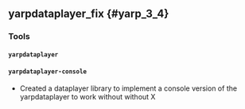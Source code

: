 yarpdataplayer_fix {#yarp_3_4}
 --------------------


 ### Tools

 #### `yarpdataplayer`
 #### `yarpdataplayer-console`

 * Created a dataplayer library to implement a console version of the yarpdataplayer to work without without X
